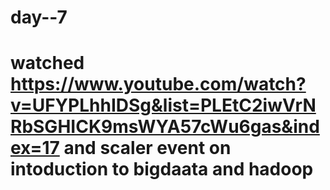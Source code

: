 # day--7

# watched https://www.youtube.com/watch?v=UFYPLhhIDSg&list=PLEtC2iwVrNRbSGHICK9msWYA57cWu6gas&index=17 and scaler event on intoduction to bigdaata and hadoop
